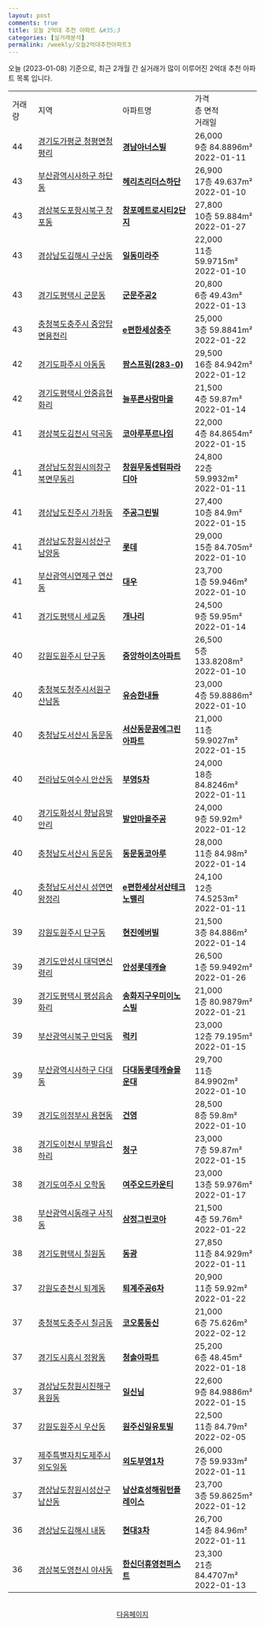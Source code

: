 ```yaml
---
layout: post
comments: true
title: 오늘 2억대 추천 아파트 &#35;3
categories: [실거래분석]
permalink: /weekly/오늘2억대추천아파트3
---
```


오늘 (2023-01-08) 기준으로, 최근 2개월 간 실거래가 많이 이루어진 2억대 추천 아파트 목록 입니다.

<table class="sortable">
  <tr>
    <td>거래량</td>
    <td>지역</td>
    <td>아파트명</td>
    <td>가격<br>층 면적<br>거래일</td>
  </tr>

  <tr class="item">
    <td>44</td>
    <td><a href="/apt/경기도가평군청평면청평리">경기도가평군 청평면청평리</a></td>
    <td style="font-weight: bold;"><a href="/apt/경기도가평군청평면청평리경남아너스빌">경남아너스빌</a></td>
    <td>26,000<br>9층  84.8896m²<br>2022-01-11</td>
  </tr>

  <tr class="item">
    <td>43</td>
    <td><a href="/apt/부산광역시사하구하단동">부산광역시사하구 하단동</a></td>
    <td style="font-weight: bold;"><a href="/apt/부산광역시사하구하단동헤리츠리더스하단">헤리츠리더스하단</a></td>
    <td>26,900<br>17층  49.637m²<br>2022-01-10</td>
  </tr>

  <tr class="item">
    <td>43</td>
    <td><a href="/apt/경상북도포항시북구창포동">경상북도포항시북구 창포동</a></td>
    <td style="font-weight: bold;"><a href="/apt/경상북도포항시북구창포동창포메트로시티2단지">창포메트로시티2단지</a></td>
    <td>27,800<br>10층  59.884m²<br>2022-01-27</td>
  </tr>

  <tr class="item">
    <td>43</td>
    <td><a href="/apt/경상남도김해시구산동">경상남도김해시 구산동</a></td>
    <td style="font-weight: bold;"><a href="/apt/경상남도김해시구산동일동미라주">일동미라주</a></td>
    <td>22,000<br>11층  59.9715m²<br>2022-01-10</td>
  </tr>

  <tr class="item">
    <td>43</td>
    <td><a href="/apt/경기도평택시군문동">경기도평택시 군문동</a></td>
    <td style="font-weight: bold;"><a href="/apt/경기도평택시군문동군문주공2">군문주공2</a></td>
    <td>20,800<br>6층  49.43m²<br>2022-01-13</td>
  </tr>

  <tr class="item">
    <td>43</td>
    <td><a href="/apt/충청북도충주시중앙탑면용전리">충청북도충주시 중앙탑면용전리</a></td>
    <td style="font-weight: bold;"><a href="/apt/충청북도충주시중앙탑면용전리e편한세상충주">e편한세상충주</a></td>
    <td>25,000<br>3층  59.8841m²<br>2022-01-22</td>
  </tr>

  <tr class="item">
    <td>42</td>
    <td><a href="/apt/경기도파주시아동동">경기도파주시 아동동</a></td>
    <td style="font-weight: bold;"><a href="/apt/경기도파주시아동동팜스프링(283-0)">팜스프링(283-0)</a></td>
    <td>29,500<br>16층  84.942m²<br>2022-01-12</td>
  </tr>

  <tr class="item">
    <td>42</td>
    <td><a href="/apt/경기도평택시안중읍현화리">경기도평택시 안중읍현화리</a></td>
    <td style="font-weight: bold;"><a href="/apt/경기도평택시안중읍현화리늘푸른사랑마을">늘푸른사랑마을</a></td>
    <td>21,500<br>4층  59.87m²<br>2022-01-14</td>
  </tr>

  <tr class="item">
    <td>41</td>
    <td><a href="/apt/경상북도김천시덕곡동">경상북도김천시 덕곡동</a></td>
    <td style="font-weight: bold;"><a href="/apt/경상북도김천시덕곡동코아루푸르나임">코아루푸르나임</a></td>
    <td>22,000<br>4층  84.8654m²<br>2022-01-15</td>
  </tr>

  <tr class="item">
    <td>41</td>
    <td><a href="/apt/경상남도창원시의창구북면무동리">경상남도창원시의창구 북면무동리</a></td>
    <td style="font-weight: bold;"><a href="/apt/경상남도창원시의창구북면무동리창원무동센텀파라디아">창원무동센텀파라디아</a></td>
    <td>24,800<br>22층  59.9932m²<br>2022-01-11</td>
  </tr>

  <tr class="item">
    <td>41</td>
    <td><a href="/apt/경상남도진주시가좌동">경상남도진주시 가좌동</a></td>
    <td style="font-weight: bold;"><a href="/apt/경상남도진주시가좌동주공그린빌">주공그린빌</a></td>
    <td>27,400<br>10층  84.9m²<br>2022-01-15</td>
  </tr>

  <tr class="item">
    <td>41</td>
    <td><a href="/apt/경상남도창원시성산구남양동">경상남도창원시성산구 남양동</a></td>
    <td style="font-weight: bold;"><a href="/apt/경상남도창원시성산구남양동롯데">롯데</a></td>
    <td>29,000<br>15층  84.705m²<br>2022-01-10</td>
  </tr>

  <tr class="item">
    <td>41</td>
    <td><a href="/apt/부산광역시연제구연산동">부산광역시연제구 연산동</a></td>
    <td style="font-weight: bold;"><a href="/apt/부산광역시연제구연산동대우">대우</a></td>
    <td>23,700<br>1층  59.946m²<br>2022-01-10</td>
  </tr>

  <tr class="item">
    <td>41</td>
    <td><a href="/apt/경기도평택시세교동">경기도평택시 세교동</a></td>
    <td style="font-weight: bold;"><a href="/apt/경기도평택시세교동개나리">개나리</a></td>
    <td>24,500<br>9층  59.95m²<br>2022-01-14</td>
  </tr>

  <tr class="item">
    <td>40</td>
    <td><a href="/apt/강원도원주시단구동">강원도원주시 단구동</a></td>
    <td style="font-weight: bold;"><a href="/apt/강원도원주시단구동중앙하이츠아파트">중앙하이츠아파트</a></td>
    <td>26,500<br>5층  133.8208m²<br>2022-01-10</td>
  </tr>

  <tr class="item">
    <td>40</td>
    <td><a href="/apt/충청북도청주시서원구산남동">충청북도청주시서원구 산남동</a></td>
    <td style="font-weight: bold;"><a href="/apt/충청북도청주시서원구산남동유승한내들">유승한내들</a></td>
    <td>23,000<br>4층  59.8886m²<br>2022-01-10</td>
  </tr>

  <tr class="item">
    <td>40</td>
    <td><a href="/apt/충청남도서산시동문동">충청남도서산시 동문동</a></td>
    <td style="font-weight: bold;"><a href="/apt/충청남도서산시동문동서산동문꿈에그린아파트">서산동문꿈에그린아파트</a></td>
    <td>21,000<br>11층  59.9027m²<br>2022-01-15</td>
  </tr>

  <tr class="item">
    <td>40</td>
    <td><a href="/apt/전라남도여수시안산동">전라남도여수시 안산동</a></td>
    <td style="font-weight: bold;"><a href="/apt/전라남도여수시안산동부영5차">부영5차</a></td>
    <td>24,000<br>18층  84.8246m²<br>2022-01-11</td>
  </tr>

  <tr class="item">
    <td>40</td>
    <td><a href="/apt/경기도화성시향남읍발안리">경기도화성시 향남읍발안리</a></td>
    <td style="font-weight: bold;"><a href="/apt/경기도화성시향남읍발안리발안마을주공">발안마을주공</a></td>
    <td>24,000<br>9층  59.92m²<br>2022-01-12</td>
  </tr>

  <tr class="item">
    <td>40</td>
    <td><a href="/apt/충청남도서산시동문동">충청남도서산시 동문동</a></td>
    <td style="font-weight: bold;"><a href="/apt/충청남도서산시동문동동문동코아루">동문동코아루</a></td>
    <td>28,000<br>11층  84.98m²<br>2022-01-14</td>
  </tr>

  <tr class="item">
    <td>40</td>
    <td><a href="/apt/충청남도서산시성연면왕정리">충청남도서산시 성연면왕정리</a></td>
    <td style="font-weight: bold;"><a href="/apt/충청남도서산시성연면왕정리e편한세상서산테크노밸리">e편한세상서산테크노밸리</a></td>
    <td>24,100<br>12층  74.5253m²<br>2022-01-11</td>
  </tr>

  <tr class="item">
    <td>39</td>
    <td><a href="/apt/강원도원주시단구동">강원도원주시 단구동</a></td>
    <td style="font-weight: bold;"><a href="/apt/강원도원주시단구동현진에버빌">현진에버빌</a></td>
    <td>21,500<br>3층  84.886m²<br>2022-01-14</td>
  </tr>

  <tr class="item">
    <td>39</td>
    <td><a href="/apt/경기도안성시대덕면신령리">경기도안성시 대덕면신령리</a></td>
    <td style="font-weight: bold;"><a href="/apt/경기도안성시대덕면신령리안성롯데캐슬">안성롯데캐슬</a></td>
    <td>26,500<br>1층  59.9492m²<br>2022-01-26</td>
  </tr>

  <tr class="item">
    <td>39</td>
    <td><a href="/apt/경기도평택시팽성읍송화리">경기도평택시 팽성읍송화리</a></td>
    <td style="font-weight: bold;"><a href="/apt/경기도평택시팽성읍송화리송화지구우미이노스빌">송화지구우미이노스빌</a></td>
    <td>21,000<br>1층  80.9879m²<br>2022-01-21</td>
  </tr>

  <tr class="item">
    <td>39</td>
    <td><a href="/apt/부산광역시북구만덕동">부산광역시북구 만덕동</a></td>
    <td style="font-weight: bold;"><a href="/apt/부산광역시북구만덕동럭키">럭키</a></td>
    <td>23,000<br>12층  79.195m²<br>2022-01-15</td>
  </tr>

  <tr class="item">
    <td>39</td>
    <td><a href="/apt/부산광역시사하구다대동">부산광역시사하구 다대동</a></td>
    <td style="font-weight: bold;"><a href="/apt/부산광역시사하구다대동다대동롯데캐슬몰운대">다대동롯데캐슬몰운대</a></td>
    <td>29,700<br>11층  84.9902m²<br>2022-01-10</td>
  </tr>

  <tr class="item">
    <td>39</td>
    <td><a href="/apt/경기도의정부시용현동">경기도의정부시 용현동</a></td>
    <td style="font-weight: bold;"><a href="/apt/경기도의정부시용현동건영">건영</a></td>
    <td>28,500<br>8층  59.8m²<br>2022-01-10</td>
  </tr>

  <tr class="item">
    <td>38</td>
    <td><a href="/apt/경기도이천시부발읍신하리">경기도이천시 부발읍신하리</a></td>
    <td style="font-weight: bold;"><a href="/apt/경기도이천시부발읍신하리청구">청구</a></td>
    <td>23,000<br>7층  59.87m²<br>2022-01-15</td>
  </tr>

  <tr class="item">
    <td>38</td>
    <td><a href="/apt/경기도여주시오학동">경기도여주시 오학동</a></td>
    <td style="font-weight: bold;"><a href="/apt/경기도여주시오학동여주오드카운티">여주오드카운티</a></td>
    <td>23,000<br>13층  59.976m²<br>2022-01-17</td>
  </tr>

  <tr class="item">
    <td>38</td>
    <td><a href="/apt/부산광역시동래구사직동">부산광역시동래구 사직동</a></td>
    <td style="font-weight: bold;"><a href="/apt/부산광역시동래구사직동삼정그린코아">삼정그린코아</a></td>
    <td>21,500<br>4층  59.76m²<br>2022-01-22</td>
  </tr>

  <tr class="item">
    <td>38</td>
    <td><a href="/apt/경기도평택시칠원동">경기도평택시 칠원동</a></td>
    <td style="font-weight: bold;"><a href="/apt/경기도평택시칠원동동광">동광</a></td>
    <td>27,850<br>11층  84.929m²<br>2022-01-11</td>
  </tr>

  <tr class="item">
    <td>37</td>
    <td><a href="/apt/강원도춘천시퇴계동">강원도춘천시 퇴계동</a></td>
    <td style="font-weight: bold;"><a href="/apt/강원도춘천시퇴계동퇴계주공6차">퇴계주공6차</a></td>
    <td>20,900<br>11층  59.92m²<br>2022-01-22</td>
  </tr>

  <tr class="item">
    <td>37</td>
    <td><a href="/apt/충청북도충주시칠금동">충청북도충주시 칠금동</a></td>
    <td style="font-weight: bold;"><a href="/apt/충청북도충주시칠금동코오롱동신">코오롱동신</a></td>
    <td>21,000<br>6층  75.626m²<br>2022-02-12</td>
  </tr>

  <tr class="item">
    <td>37</td>
    <td><a href="/apt/경기도시흥시정왕동">경기도시흥시 정왕동</a></td>
    <td style="font-weight: bold;"><a href="/apt/경기도시흥시정왕동청솔아파트">청솔아파트</a></td>
    <td>25,200<br>6층  48.45m²<br>2022-01-18</td>
  </tr>

  <tr class="item">
    <td>37</td>
    <td><a href="/apt/경상남도창원시진해구용원동">경상남도창원시진해구 용원동</a></td>
    <td style="font-weight: bold;"><a href="/apt/경상남도창원시진해구용원동일신님">일신님</a></td>
    <td>22,600<br>9층  84.9886m²<br>2022-01-15</td>
  </tr>

  <tr class="item">
    <td>37</td>
    <td><a href="/apt/강원도원주시우산동">강원도원주시 우산동</a></td>
    <td style="font-weight: bold;"><a href="/apt/강원도원주시우산동원주신일유토빌">원주신일유토빌</a></td>
    <td>22,500<br>11층  84.79m²<br>2022-02-05</td>
  </tr>

  <tr class="item">
    <td>37</td>
    <td><a href="/apt/제주특별자치도제주시외도일동">제주특별자치도제주시 외도일동</a></td>
    <td style="font-weight: bold;"><a href="/apt/제주특별자치도제주시외도일동외도부영1차">외도부영1차</a></td>
    <td>26,000<br>7층  59.933m²<br>2022-01-11</td>
  </tr>

  <tr class="item">
    <td>37</td>
    <td><a href="/apt/경상남도창원시성산구남산동">경상남도창원시성산구 남산동</a></td>
    <td style="font-weight: bold;"><a href="/apt/경상남도창원시성산구남산동남산효성해링턴플레이스">남산효성해링턴플레이스</a></td>
    <td>23,700<br>3층  59.8625m²<br>2022-01-12</td>
  </tr>

  <tr class="item">
    <td>36</td>
    <td><a href="/apt/경상남도김해시내동">경상남도김해시 내동</a></td>
    <td style="font-weight: bold;"><a href="/apt/경상남도김해시내동현대3차">현대3차</a></td>
    <td>26,700<br>14층  84.96m²<br>2022-01-11</td>
  </tr>

  <tr class="item">
    <td>36</td>
    <td><a href="/apt/경상북도영천시야사동">경상북도영천시 야사동</a></td>
    <td style="font-weight: bold;"><a href="/apt/경상북도영천시야사동한신더휴영천퍼스트">한신더휴영천퍼스트</a></td>
    <td>23,300<br>21층  84.4707m²<br>2022-01-13</td>
  </tr>

  <tr>
      <script async src="https://pagead2.googlesyndication.com/pagead/js/adsbygoogle.js?client=ca-pub-3485438051770037"
          crossorigin="anonymous"></script>
      <ins class="adsbygoogle"
          style="display:block"
          data-ad-format="fluid"
          data-ad-layout-key="-fb+5w+4e-db+86"
          data-ad-client="ca-pub-3485438051770037"
          data-ad-slot="1827090281"></ins>
      <script>
          (adsbygoogle = window.adsbygoogle || []).push({});
      </script>
  </tr>
    
</table>

<br>
<center><a href="/weekly/오늘2억대추천아파트">다음페이지</a></center>
<br><br>

